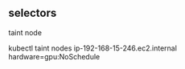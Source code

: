 ## selectors

taint node

kubectl taint nodes ip-192-168-15-246.ec2.internal hardware=gpu:NoSchedule